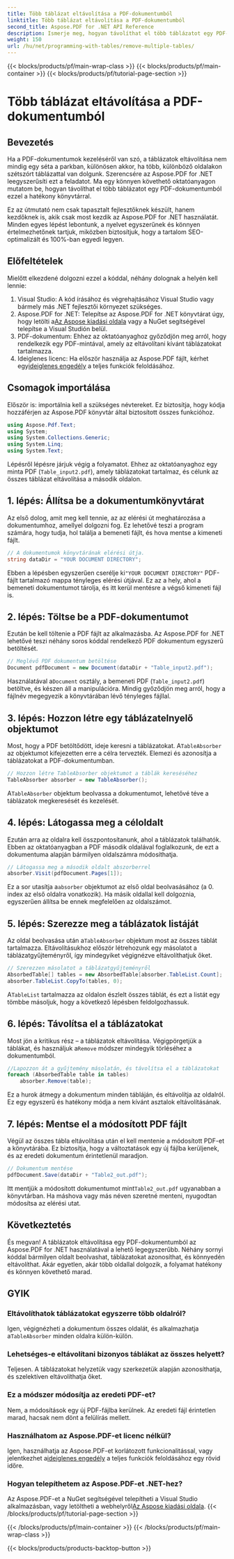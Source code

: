 ```yaml
---
title: Több táblázat eltávolítása a PDF-dokumentumból
linktitle: Több táblázat eltávolítása a PDF-dokumentumból
second_title: Aspose.PDF for .NET API Reference
description: Ismerje meg, hogyan távolíthat el több táblázatot egy PDF-dokumentumból az Aspose.PDF for .NET használatával. Lépésről lépésre útmutató kódpéldákkal, GYIK-ekkel és részletes magyarázatokkal.
weight: 150
url: /hu/net/programming-with-tables/remove-multiple-tables/
---
```


{{< blocks/products/pf/main-wrap-class >}}
{{< blocks/products/pf/main-container >}}
{{< blocks/products/pf/tutorial-page-section >}}

# Több táblázat eltávolítása a PDF-dokumentumból

## Bevezetés

Ha a PDF-dokumentumok kezeléséről van szó, a táblázatok eltávolítása nem mindig egy séta a parkban, különösen akkor, ha több, különböző oldalakon szétszórt táblázattal van dolgunk. Szerencsére az Aspose.PDF for .NET leegyszerűsíti ezt a feladatot. Ma egy könnyen követhető oktatóanyagon mutatom be, hogyan távolíthat el több táblázatot egy PDF-dokumentumból ezzel a hatékony könyvtárral.

Ez az útmutató nem csak tapasztalt fejlesztőknek készült, hanem kezdőknek is, akik csak most kezdik az Aspose.PDF for .NET használatát. Minden egyes lépést lebontunk, a nyelvet egyszerűnek és könnyen értelmezhetőnek tartjuk, miközben biztosítjuk, hogy a tartalom SEO-optimalizált és 100%-ban egyedi legyen.

## Előfeltételek

Mielőtt elkezdené dolgozni ezzel a kóddal, néhány dolognak a helyén kell lennie:

1. Visual Studio: A kód írásához és végrehajtásához Visual Studio vagy bármely más .NET fejlesztői környezet szükséges.
2. Aspose.PDF for .NET: Telepítse az Aspose.PDF for .NET könyvtárat úgy, hogy letölti a[Az Aspose kiadási oldala](https://releases.aspose.com/pdf/net/) vagy a NuGet segítségével telepítse a Visual Studión belül.
3. PDF-dokumentum: Ehhez az oktatóanyaghoz győződjön meg arról, hogy rendelkezik egy PDF-mintával, amely az eltávolítani kívánt táblázatokat tartalmazza.
4.  Ideiglenes licenc: Ha először használja az Aspose.PDF fájlt, kérhet egy[ideiglenes engedély](https://purchase.aspose.com/temporary-license/) a teljes funkciók feloldásához.

## Csomagok importálása

Először is: importálnia kell a szükséges névtereket. Ez biztosítja, hogy kódja hozzáférjen az Aspose.PDF könyvtár által biztosított összes funkcióhoz.

```csharp
using Aspose.Pdf.Text;
using System;
using System.Collections.Generic;
using System.Linq;
using System.Text;
```

Lépésről lépésre járjuk végig a folyamatot. Ehhez az oktatóanyaghoz egy minta PDF (`Table_input2.pdf`), amely táblázatokat tartalmaz, és célunk az összes táblázat eltávolítása a második oldalon.

## 1. lépés: Állítsa be a dokumentumkönyvtárat
Az első dolog, amit meg kell tennie, az az elérési út meghatározása a dokumentumhoz, amellyel dolgozni fog. Ez lehetővé teszi a program számára, hogy tudja, hol találja a bemeneti fájlt, és hova mentse a kimeneti fájlt.

```csharp
// A dokumentumok könyvtárának elérési útja.
string dataDir = "YOUR DOCUMENT DIRECTORY";
```

 Ebben a lépésben egyszerűen cserélje ki`"YOUR DOCUMENT DIRECTORY"` PDF-fájlt tartalmazó mappa tényleges elérési útjával. Ez az a hely, ahol a bemeneti dokumentumot tárolja, és itt kerül mentésre a végső kimeneti fájl is.

## 2. lépés: Töltse be a PDF-dokumentumot
Ezután be kell töltenie a PDF fájlt az alkalmazásba. Az Aspose.PDF for .NET lehetővé teszi néhány soros kóddal rendelkező PDF dokumentum egyszerű betöltését.

```csharp
// Meglévő PDF dokumentum betöltése
Document pdfDocument = new Document(dataDir + "Table_input2.pdf");
```

 Használatával a`Document` osztály, a bemeneti PDF (`Table_input2.pdf`) betöltve, és készen áll a manipulációra. Mindig győződjön meg arról, hogy a fájlnév megegyezik a könyvtárában lévő tényleges fájllal.

## 3. lépés: Hozzon létre egy táblázatelnyelő objektumot
 Most, hogy a PDF betöltődött, ideje keresni a táblázatokat. A`TableAbsorber` az objektumot kifejezetten erre a célra tervezték. Elemezi és azonosítja a táblázatokat a PDF-dokumentumban.

```csharp
// Hozzon létre TableAbsorber objektumot a táblák kereséséhez
TableAbsorber absorber = new TableAbsorber();
```

 A`TableAbsorber` objektum beolvassa a dokumentumot, lehetővé téve a táblázatok megkeresését és kezelését.

## 4. lépés: Látogassa meg a céloldalt
Ezután arra az oldalra kell összpontosítanunk, ahol a táblázatok találhatók. Ebben az oktatóanyagban a PDF második oldalával foglalkozunk, de ezt a dokumentuma alapján bármilyen oldalszámra módosíthatja.

```csharp
// Látogassa meg a második oldalt abszorberrel
absorber.Visit(pdfDocument.Pages[1]);
```

 Ez a sor utasítja a`absorber` objektumot az első oldal beolvasásához (a 0. index az első oldalra vonatkozik). Ha másik oldallal kell dolgoznia, egyszerűen állítsa be ennek megfelelően az oldalszámot.

## 5. lépés: Szerezze meg a táblázatok listáját
 Az oldal beolvasása után a`TableAbsorber` objektum most az összes táblát tartalmazza. Eltávolításukhoz először létrehozunk egy másolatot a táblázatgyűjteményről, így mindegyiket végignézve eltávolíthatjuk őket.

```csharp
// Szerezzen másolatot a táblázatgyűjteményről
AbsorbedTable[] tables = new AbsorbedTable[absorber.TableList.Count];
absorber.TableList.CopyTo(tables, 0);
```

 A`TableList` tartalmazza az oldalon észlelt összes táblát, és ezt a listát egy tömbbe másoljuk, hogy a következő lépésben feldolgozhassuk.

## 6. lépés: Távolítsa el a táblázatokat
 Most jön a kritikus rész – a táblázatok eltávolítása. Végigpörgetjük a táblákat, és használjuk a`Remove` módszer mindegyik törléséhez a dokumentumból.

```csharp
//Lapozzon át a gyűjtemény másolatán, és távolítsa el a táblázatokat
foreach (AbsorbedTable table in tables)
    absorber.Remove(table);
```

Ez a hurok átmegy a dokumentum minden tábláján, és eltávolítja az oldalról. Ez egy egyszerű és hatékony módja a nem kívánt asztalok eltávolításának.

## 7. lépés: Mentse el a módosított PDF fájlt
Végül az összes tábla eltávolítása után el kell mentenie a módosított PDF-et a könyvtárába. Ez biztosítja, hogy a változtatások egy új fájlba kerüljenek, és az eredeti dokumentum érintetlenül maradjon.

```csharp
// Dokumentum mentése
pdfDocument.Save(dataDir + "Table2_out.pdf");
```

 Itt mentjük a módosított dokumentumot mint`Table2_out.pdf` ugyanabban a könyvtárban. Ha máshova vagy más néven szeretné menteni, nyugodtan módosítsa az elérési utat.

## Következtetés

És megvan! A táblázatok eltávolítása egy PDF-dokumentumból az Aspose.PDF for .NET használatával a lehető legegyszerűbb. Néhány sornyi kóddal bármilyen oldalt beolvashat, táblázatokat azonosíthat, és könnyedén eltávolíthat. Akár egyetlen, akár több oldallal dolgozik, a folyamat hatékony és könnyen követhető marad.

## GYIK

### Eltávolíthatok táblázatokat egyszerre több oldalról?
 Igen, végignézheti a dokumentum összes oldalát, és alkalmazhatja a`TableAbsorber` minden oldalra külön-külön.

### Lehetséges-e eltávolítani bizonyos táblákat az összes helyett?
Teljesen. A táblázatokat helyzetük vagy szerkezetük alapján azonosíthatja, és szelektíven eltávolíthatja őket.

### Ez a módszer módosítja az eredeti PDF-et?
Nem, a módosítások egy új PDF-fájlba kerülnek. Az eredeti fájl érintetlen marad, hacsak nem dönt a felülírás mellett.

### Használhatom az Aspose.PDF-et licenc nélkül?
 Igen, használhatja az Aspose.PDF-et korlátozott funkcionalitással, vagy jelentkezhet a[ideiglenes engedély](https://purchase.aspose.com/temporary-license/) a teljes funkciók feloldásához egy rövid időre.

### Hogyan telepíthetem az Aspose.PDF-et .NET-hez?
 Az Aspose.PDF-et a NuGet segítségével telepítheti a Visual Studio alkalmazásban, vagy letöltheti a webhelyről[Az Aspose kiadási oldala](https://releases.aspose.com/pdf/net/).
{{< /blocks/products/pf/tutorial-page-section >}}

{{< /blocks/products/pf/main-container >}}
{{< /blocks/products/pf/main-wrap-class >}}

{{< blocks/products/products-backtop-button >}}
